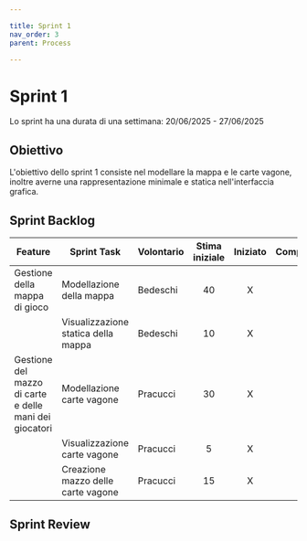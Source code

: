 ```yaml
---

title: Sprint 1
nav_order: 3
parent: Process

---
```


# Sprint 1

Lo sprint ha una durata di una settimana: 20/06/2025 - 27/06/2025

## Obiettivo

L'obiettivo dello sprint 1 consiste nel modellare la mappa e le carte vagone, inoltre averne una rappresentazione minimale
e statica nell'interfaccia grafica.

## Sprint Backlog

| Feature                                                | Sprint Task                         | Volontario | Stima iniziale | Iniziato | Completato |
|--------------------------------------------------------|-------------------------------------|------------|:--------------:|:--------:|:----------:|
| Gestione della mappa di gioco                          | Modellazione della mappa            | Bedeschi   |       40       |    X     |            | 
|                                                        | Visualizzazione statica della mappa | Bedeschi   |       10       |    X     |            |
| Gestione del mazzo di carte e delle mani dei giocatori | Modellazione carte vagone           | Pracucci   |       30       |    X     |            |
|                                                        | Visualizzazione carte vagone        | Pracucci   |       5        |    X     |     X      |
|                                                        | Creazione mazzo delle carte vagone  | Pracucci   |       15       |    X     |            |

## Sprint Review